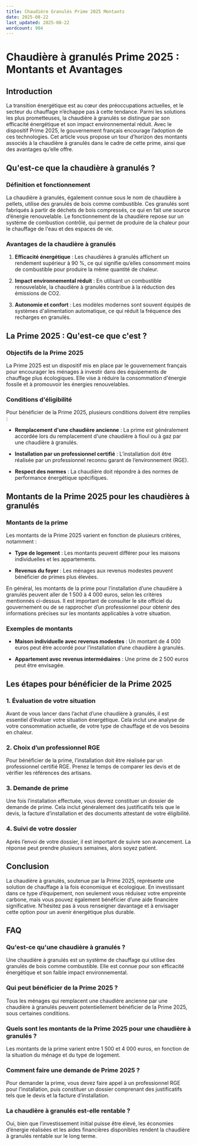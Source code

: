```yaml
---
title: Chaudière Granulés Prime 2025 Montants
date: 2025-08-22
last_updated: 2025-08-22
wordcount: 904
---
```


# Chaudière à granulés Prime 2025 : Montants et Avantages

## Introduction

La transition énergétique est au cœur des préoccupations actuelles, et le secteur du chauffage n’échappe pas à cette tendance. Parmi les solutions les plus prometteuses, la chaudière à granulés se distingue par son efficacité énergétique et son impact environnemental réduit. Avec le dispositif Prime 2025, le gouvernement français encourage l’adoption de ces technologies. Cet article vous propose un tour d’horizon des montants associés à la chaudière à granulés dans le cadre de cette prime, ainsi que des avantages qu’elle offre.

## Qu'est-ce que la chaudière à granulés ?

### Définition et fonctionnement

La chaudière à granulés, également connue sous le nom de chaudière à pellets, utilise des granulés de bois comme combustible. Ces granulés sont fabriqués à partir de déchets de bois compressés, ce qui en fait une source d’énergie renouvelable. Le fonctionnement de la chaudière repose sur un système de combustion contrôlé, qui permet de produire de la chaleur pour le chauffage de l'eau et des espaces de vie.

### Avantages de la chaudière à granulés

1. **Efficacité énergétique** : Les chaudières à granulés affichent un rendement supérieur à 90 %, ce qui signifie qu’elles consomment moins de combustible pour produire la même quantité de chaleur.
   
2. **Impact environnemental réduit** : En utilisant un combustible renouvelable, la chaudière à granulés contribue à la réduction des émissions de CO2.

3. **Autonomie et confort** : Les modèles modernes sont souvent équipés de systèmes d'alimentation automatique, ce qui réduit la fréquence des recharges en granulés.

## La Prime 2025 : Qu'est-ce que c'est ?

### Objectifs de la Prime 2025

La Prime 2025 est un dispositif mis en place par le gouvernement français pour encourager les ménages à investir dans des équipements de chauffage plus écologiques. Elle vise à réduire la consommation d'énergie fossile et à promouvoir les énergies renouvelables.

### Conditions d'éligibilité

Pour bénéficier de la Prime 2025, plusieurs conditions doivent être remplies :

- **Remplacement d'une chaudière ancienne** : La prime est généralement accordée lors du remplacement d'une chaudière à fioul ou à gaz par une chaudière à granulés.
  
- **Installation par un professionnel certifié** : L’installation doit être réalisée par un professionnel reconnu garant de l’environnement (RGE).

- **Respect des normes** : La chaudière doit répondre à des normes de performance énergétique spécifiques.

## Montants de la Prime 2025 pour les chaudières à granulés

### Montants de la prime

Les montants de la Prime 2025 varient en fonction de plusieurs critères, notamment :

- **Type de logement** : Les montants peuvent différer pour les maisons individuelles et les appartements.
  
- **Revenus du foyer** : Les ménages aux revenus modestes peuvent bénéficier de primes plus élevées.

En général, les montants de la prime pour l’installation d’une chaudière à granulés peuvent aller de 1 500 à 4 000 euros, selon les critères mentionnés ci-dessus. Il est important de consulter le site officiel du gouvernement ou de se rapprocher d’un professionnel pour obtenir des informations précises sur les montants applicables à votre situation.

### Exemples de montants

- **Maison individuelle avec revenus modestes** : Un montant de 4 000 euros peut être accordé pour l’installation d’une chaudière à granulés.
  
- **Appartement avec revenus intermédiaires** : Une prime de 2 500 euros peut être envisagée.

## Les étapes pour bénéficier de la Prime 2025

### 1. Évaluation de votre situation

Avant de vous lancer dans l’achat d’une chaudière à granulés, il est essentiel d’évaluer votre situation énergétique. Cela inclut une analyse de votre consommation actuelle, de votre type de chauffage et de vos besoins en chaleur.

### 2. Choix d’un professionnel RGE

Pour bénéficier de la prime, l’installation doit être réalisée par un professionnel certifié RGE. Prenez le temps de comparer les devis et de vérifier les références des artisans.

### 3. Demande de prime

Une fois l’installation effectuée, vous devrez constituer un dossier de demande de prime. Cela inclut généralement des justificatifs tels que le devis, la facture d’installation et des documents attestant de votre éligibilité.

### 4. Suivi de votre dossier

Après l’envoi de votre dossier, il est important de suivre son avancement. La réponse peut prendre plusieurs semaines, alors soyez patient.

## Conclusion

La chaudière à granulés, soutenue par la Prime 2025, représente une solution de chauffage à la fois économique et écologique. En investissant dans ce type d’équipement, non seulement vous réduisez votre empreinte carbone, mais vous pouvez également bénéficier d’une aide financière significative. N’hésitez pas à vous renseigner davantage et à envisager cette option pour un avenir énergétique plus durable.

## FAQ

### Qu'est-ce qu'une chaudière à granulés ?

Une chaudière à granulés est un système de chauffage qui utilise des granulés de bois comme combustible. Elle est connue pour son efficacité énergétique et son faible impact environnemental.

### Qui peut bénéficier de la Prime 2025 ?

Tous les ménages qui remplacent une chaudière ancienne par une chaudière à granulés peuvent potentiellement bénéficier de la Prime 2025, sous certaines conditions.

### Quels sont les montants de la Prime 2025 pour une chaudière à granulés ?

Les montants de la prime varient entre 1 500 et 4 000 euros, en fonction de la situation du ménage et du type de logement.

### Comment faire une demande de Prime 2025 ?

Pour demander la prime, vous devez faire appel à un professionnel RGE pour l’installation, puis constituer un dossier comprenant des justificatifs tels que le devis et la facture d’installation.

### La chaudière à granulés est-elle rentable ?

Oui, bien que l’investissement initial puisse être élevé, les économies d’énergie réalisées et les aides financières disponibles rendent la chaudière à granulés rentable sur le long terme.